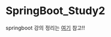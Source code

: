 # SpringBoot_Study2
springboot 강의 정리는 [여기](https://velog.io/@heyjeong-go/SpringBoot-%EA%B0%95%EC%9D%98%EC%A0%95%EB%A6%AC-1) 참고!!